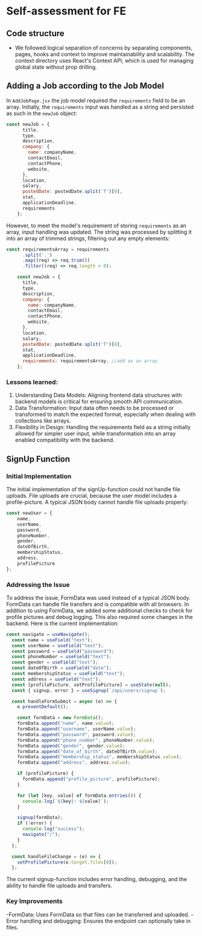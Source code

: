 # Self-assessment for FE

## Code structure
- We followed logical separation of concerns by separating components, pages, hooks and context to improve maintainability and scalability. The context directory uses React's Context API, which is used for managing global state without prop drilling.  

## Adding a Job according to the Job Model

In ``AddJobPage.jsx`` the job model required the ``requirements`` field to be an array. Initially, the ``requirements`` input was handled as a string and persisted as such in the ``newJob`` object:
```js
const newJob = {
      title,
      type,
      description,
      company: {
        name: companyName,
        contactEmail,
        contactPhone,
        website,
      },
      location,
      salary,
      postedDate: postedDate.split('T')[0],
      stat,
      applicationDeadline,
      requirements
    };
```

However, to meet the model's requirement of storing ``requirements`` as an array, input handling was updated. The string was processed by splitting it into an array of trimmed strings, filtering out any empty elements:

```js
const requirementsArray = requirements
      .split('.') 
      .map((req) => req.trim()) 
      .filter((req) => req.length > 0);

    const newJob = {
      title,
      type,
      description,
      company: {
        name: companyName,
        contactEmail,
        contactPhone,
        website,
      },
      location,
      salary,
      postedDate: postedDate.split('T')[0],
      stat,
      applicationDeadline,
      requirements: requirementsArray, //add as an array
    };
```

### Lessons learned:
1. Understanding Data Models: Aligning frontend data structures with backend models is critical for ensuring smooth API communication.
2. Data Transformation: Input data often needs to be processed or transformed to match the expected format, especially when dealing with collections like arrays.
3. Flexibility in Design: Handling the requirements field as a string initially allowed for simpler user input, while transformation into an array enabled compatibility with the backend.

## SignUp Function

### Initial Implementation

The initial implementation of the signUp-function could not handle file uploads. File uploads are crucial, because the user model includes a profile-picture. A typical JSON body cannot handle file uploads properly:

```js
const newUser = {
    name,
    userName,
    password,
    phoneNumber,
    gender,
    dateOfBirth,
    membershipStatus,
    address,
    profilePicture
};
```

### Addressing the Issue

To address the issue, FormData was used instead of a typical JSON body. FormData can handle file transfers and is compatible with all browsers. In addition to using FormData, we added some additional checks to check for profile pictures and debug logging. This also required some changes in the backend. Here is the current implementation:

```js
const navigate = useNavigate();
  const name = useField("text");
  const userName = useField("text");
  const password = useField("password");
  const phoneNumber = useField("text");
  const gender = useField("text");
  const dateOfBirth = useField("date");
  const membershipStatus = useField("text");
  const address = useField("text");
  const [profilePicture, setProfilePicture] = useState(null);
  const { signup, error } = useSignup(`/api/users/signup`);

  const handleFormSubmit = async (e) => {
    e.preventDefault();

    const formData = new FormData();
    formData.append("name", name.value);
    formData.append("username", userName.value);
    formData.append("password", password.value);
    formData.append("phone_number", phoneNumber.value);
    formData.append("gender", gender.value);
    formData.append("date_of_birth", dateOfBirth.value);
    formData.append("membership_status", membershipStatus.value);
    formData.append("address", address.value);

    if (profilePicture) {
      formData.append("profile_picture", profilePicture);
    }

    for (let [key, value] of formData.entries()) {
      console.log(`${key}: ${value}`);
    }

    signup(formData);
    if (!error) {
      console.log("success");
      navigate("/");
    }
  };

  const handleFileChange = (e) => {
    setProfilePicture(e.target.files[0]);
  };
```

The current signup-function includes error handling, debugging, and the ability to handle file uploads and transfers.

### Key Improvements

-FormData: Uses FormData so that files can be transferred and uploaded.
-Error handling and debugging: Ensures the endpoint can optionally take in files.
